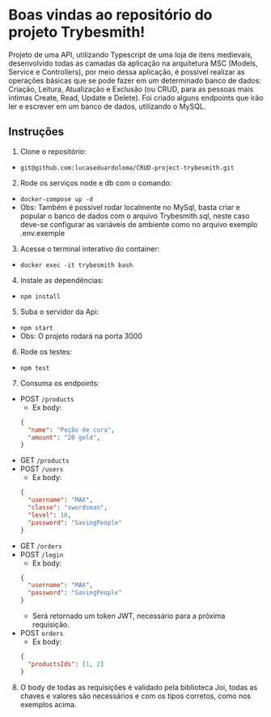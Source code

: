 # Boas vindas ao repositório do projeto Trybesmith!

Projeto de uma API, utilizando Typescript de uma loja de itens medievais, desenvolvido todas as camadas da aplicação na arquitetura MSC (Models, Service e Controllers), por meio dessa aplicação, é possível realizar as operações básicas que se pode fazer em um determinado banco de dados: Criação, Leitura, Atualização e Exclusão (ou CRUD, para as pessoas mais íntimas Create, Read, Update e Delete). Foi criado alguns endpoints que irão ler e escrever em um banco de dados, utilizando o MySQL.

## Instruções

1. Clone o repositório:
  * `git@github.com:lucaseduardolema/CRUD-project-trybesmith.git`

2. Rode os serviços node e db com o comando:
  * `docker-compose up -d`
  * Obs: Também é possível rodar localmente no MySql, basta criar e popular o banco de dados com o arquivo Trybesmith.sql, neste caso deve-se configurar as variáveis de ambiente como no arquivo exemplo .env.exemple

3. Acesse o terminal interativo do container:
  * `docker exec -it trybesmith bash`

4. Instale as dependências:
  * `npm install`

5. Suba o servidor da Api:
  * `npm start`
  * Obs: O projeto rodará na porta 3000

6. Rode os testes:
  * `npm test`

7. Consuma os endpoints:
  * POST `/products`
    - Ex body: 
    ```json
    {
      "name": "Poção de cura",
      "amount": "20 gold",
    }
    ```
  * GET `/products`
  * POST `/users`
    - Ex body:
    ```json
    { 
      "username": "MAX",
      "classe": "swordsman",
      "level": 10,
      "password": "SavingPeople"
    }
    ```
  * GET `/orders`
  * POST `/login`
    - Ex body:
    ```json
    {
      "username": "MAX",
      "password": "SavingPeople"
    }
    ```
    - Será retornado um token JWT, necessário para a próxima requisição.
  * POST `orders`
    - Ex body:
    ```json
    {
      "productsIds": [1, 2]
    }
    ```

8. O body de todas as requisições é validado pela biblioteca Joi, todas as chaves e valores são necessários e com os tipos corretos, como nos exemplos acima.